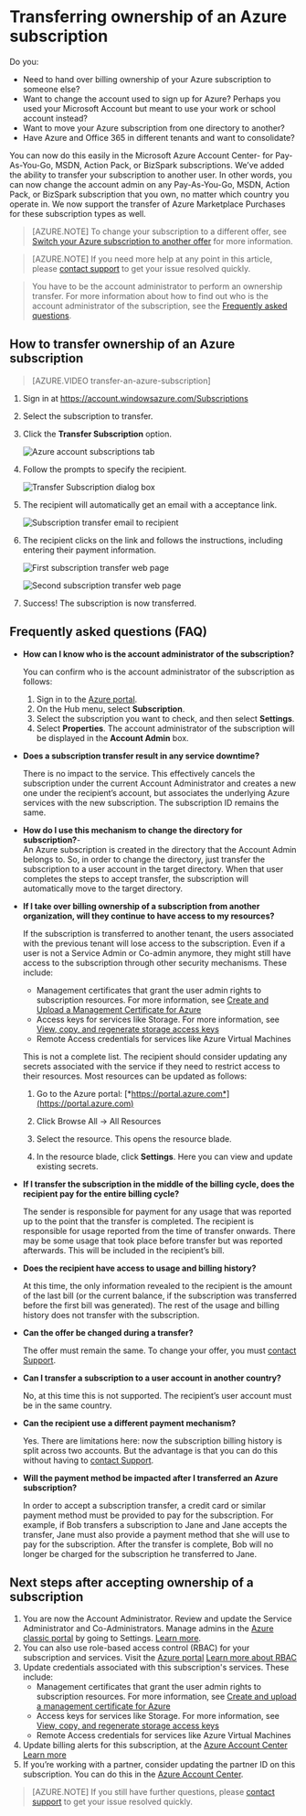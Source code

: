 <properties
   pageTitle="Transferring ownership of an Azure subscription| Microsoft Azure"
   description="How to transfer an Azure subscription to another user, and some frequently asked questions (FAQ) about the process"
   services=""
   documentationCenter=""
   authors="genlin"
   manager="stevenpo"
   editor=""
   tags="billing,top-support-issue"/>

<tags
   ms.service="billing"
   ms.workload="na"
   ms.tgt_pltfrm="na"
   ms.devlang="na"
   ms.topic="article"
   ms.date="08/17/2016"
   ms.author="genli"/>

# Transferring ownership of an Azure subscription

Do you:

- Need to hand over billing ownership of your Azure subscription to someone else?
- Want to change the account used to sign up for Azure? Perhaps you used your Microsoft Account but meant to use your work or school account instead?
- Want to move your Azure subscription from one directory to another?
- Have Azure and Office 365 in different tenants and want to consolidate?

You can now do this easily in the Microsoft Azure Account Center- for Pay-As-You-Go, MSDN, Action Pack, or BizSpark subscriptions.  We’ve added the ability to transfer your subscription to another user. In other words, you can now change the account admin on any Pay-As-You-Go, MSDN, Action Pack, or BizSpark subscription that you own, no matter which country you operate in. We now support the transfer of Azure Marketplace Purchases for these subscription types as well.

> [AZURE.NOTE]  To change your subscription to a different offer, see [Switch your Azure subscription to another offer](billing-how-to-switch-azure-offer.md) for more information.

> [AZURE.NOTE] If you need more help at any point in this article, please [contact support](https://portal.azure.com/?#blade/Microsoft_Azure_Support/HelpAndSupportBlade) to get your issue resolved quickly.

> You have to be the account administrator to perform an ownership transfer. For more information about how to find out who is the account administrator of the subscription, see the [Frequently asked questions](#faq).

## How to transfer ownership of an Azure subscription

> [AZURE.VIDEO transfer-an-azure-subscription]

1.  Sign in at <https://account.windowsazure.com/Subscriptions>

2.  Select the subscription to transfer.

3.  Click the **Transfer Subscription** option.

    ![Azure account subscriptions tab](./media/billing-subscription-transfer/image1.png)

4.  Follow the prompts to specify the recipient.

    ![Transfer Subscription dialog box](./media/billing-subscription-transfer/image2.PNG)

5.  The recipient will automatically get an email with a acceptance link.

    ![Subscription transfer email to recipient](./media/billing-subscription-transfer/image3.png)

6.  The recipient clicks on the link and follows the instructions,
    including entering their payment information.

    ![First subscription transfer web page](./media/billing-subscription-transfer/image4.PNG)

    ![Second subscription transfer web page](./media/billing-subscription-transfer/image5.PNG)

7. Success! The subscription is now transferred.

<a id="faq"></a>
## Frequently asked questions (FAQ)

-   **How can I know who is the account administrator of the subscription?**

    You can confirm who is the account administrator of the subscription as follows:

    1. Sign in to the [Azure portal](https://portal.azure.com).
    2. On the Hub menu, select **Subscription**.
    3. Select the subscription you want to check, and then select **Settings**.
    4. Select **Properties**. The account administrator of the subscription will be displayed in the **Account Admin** box.  

-   **Does a subscription transfer result in any service downtime?**

    There is no impact to the service. This effectively cancels the
    subscription under the current Account Administrator and creates a
    new one under the recipient’s account, but associates the underlying
    Azure services with the new subscription. The subscription ID
    remains the same.

-   **How do I use this mechanism to change the directory for subscription?**-   
    An Azure subscription is created in the directory that the Account Admin belongs to. So, in order to change the directory, just transfer the subscription to a user account in the target directory. When that user completes the steps to accept transfer, the subscription will automatically move to the target directory.

-   **If I take over billing ownership of a subscription from another
    organization, will they continue to have access to my resources?**

    If the subscription is transferred to another tenant, the users associated with the previous tenant will lose access to the subscription. Even if a user is not a Service Admin or Co-admin anymore, they might still have access to the subscription through other security mechanisms. These include:
    - Management certificates that grant the user admin rights to subscription resources. For more information, see [Create and Upload a Management Certificate for Azure](https://msdn.microsoft.com/library/azure/gg551722.aspx)
    -	Access keys for services like Storage. For more information, see [View, copy, and regenerate storage access keys](storage-create-storage-account.md#view-copy-and-regenerate-storage-access-keys)
    -	Remote Access credentials for services like Azure Virtual Machines

    This is not a complete list. The recipient should consider updating any secrets associated with the service if they need to restrict access to their resources. Most resources can be updated as follows:

    1.   Go to the Azure portal:   [*https://portal.azure.com*](https://portal.azure.com)

    2.    Click Browse All -&gt; All Resources

    3.    Select the resource. This opens the resource blade.

    4.    In the resource blade, click **Settings**. Here you can view and update existing secrets.


-   **If I transfer the subscription in the middle of the billing cycle,
    does the recipient pay for the entire billing cycle?**

    The sender is responsible for payment for any usage that was reported up to the point that the transfer is completed. The recipient is responsible for usage reported from the time of
    transfer onwards. There may be some usage that took place before transfer but was reported afterwards. This will be included in the recipient’s bill.

-   **Does the recipient have access to usage and billing history?**

    At this time, the only information revealed to the recipient is the amount of the last bill (or the current balance, if the subscription was transferred before the first bill was generated). The rest of the usage and billing history does not transfer with the subscription.

-   **Can the offer be changed during a transfer?**

    The offer must remain the same. To change your offer, you must [contact Support](http://go.microsoft.com/fwlink/?LinkID=619338).

-   **Can I transfer a subscription to a user account in another
    country?**

    No, at this time this is not supported. The recipient’s user account must be in the same country.

-   **Can the recipient use a different payment mechanism?**

    Yes. There are limitations here: now the subscription billing history is split across two accounts. But the advantage is that you can do this without having to [contact Support](http://go.microsoft.com/fwlink/?LinkID=619338).

-   **Will the payment method be impacted after I transferred an Azure subscription?**

    In order to accept a subscription transfer, a credit card or similar payment method must be provided to pay for the subscription. For example, if Bob transfers a subscription to Jane and Jane accepts the transfer, Jane must also provide a payment method that she will use to pay for the subscription. After the transfer is complete, Bob will no longer be charged for the subscription he transferred to Jane.

## Next steps after accepting ownership of a subscription

1. You are now the Account Administrator. Review and update the Service Administrator and Co-Administrators. Manage admins in the [Azure classic portal](https://manage.windowsazure.com) by going to Settings. [Learn more](http://go.microsoft.com/fwlink/?LinkID=533293).
2. You can also use role-based access control (RBAC) for your subscription and services. Visit the [Azure portal](https://portal.azure.com) [Learn more about RBAC](http://go.microsoft.com/fwlink/?LinkID=544802)
3. Update credentials associated with this subscription's services. These include:
    - Management certificates that grant the user admin rights to subscription resources. For more information, see [Create and upload a management certificate for Azure](https://msdn.microsoft.com/library/azure/gg551722.aspx)
    -	Access keys for services like Storage. For more information, see [View, copy, and regenerate storage access keys](storage-create-storage-account.md#view-copy-and-regenerate-storage-access-keys)
    -	Remote Access credentials for services like Azure Virtual Machines
4. Update billing alerts for this subscription, at the [Azure Account Center](https://account.windowsazure.com/Subscriptions)  [Learn more](http://go.microsoft.com/fwlink/?LinkID=533292)
5. 	If you’re working with a partner, consider updating the partner ID on this subscription. You can do this in the [Azure Account Center](https://account.windowsazure.com/Subscriptions).

> [AZURE.NOTE] If you still have further questions, please [contact support](https://portal.azure.com/?#blade/Microsoft_Azure_Support/HelpAndSupportBlade) to get your issue resolved quickly.
